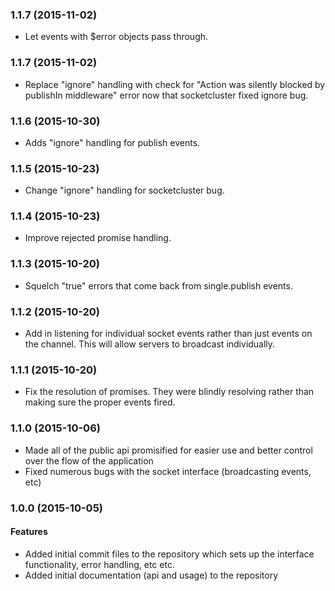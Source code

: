 <a name="1.1.8"></a>
### 1.1.7 (2015-11-02)

* Let events with $error objects pass through.

<a name="1.1.7"></a>
### 1.1.7 (2015-11-02)

* Replace "ignore" handling with check for "Action was silently blocked by publishIn middleware" error now that socketcluster fixed ignore bug.

<a name="1.1.6"></a>
### 1.1.6 (2015-10-30)

* Adds "ignore" handling for publish events.

<a name="1.1.5"></a>
### 1.1.5 (2015-10-23)

* Change "ignore" handling for socketcluster bug.

<a name="1.1.4"></a>
### 1.1.4 (2015-10-23)

* Improve rejected promise handling.

<a name="1.1.3"></a>
### 1.1.3 (2015-10-20)

* Squelch "true" errors that come back from single.publish events.

<a name="1.1.2"></a>
### 1.1.2 (2015-10-20)

* Add in listening for individual socket events rather than just events on the
channel. This will allow servers to broadcast individually.

<a name="1.1.1"></a>
### 1.1.1 (2015-10-20)

* Fix the resolution of promises. They were blindly resolving rather than
making sure the proper events fired.

<a name="1.1.0"></a>
### 1.1.0 (2015-10-06)

* Made all of the public api promisified for easier use and better control
over the flow of the application
* Fixed numerous bugs with the socket interface (broadcasting events, etc)

<a name="1.0.0"></a>
### 1.0.0  (2015-10-05)

#### Features

* Added initial commit files to the repository which sets up the interface
functionality, error handling, etc etc.
* Added initial documentation (api and usage) to the repository
